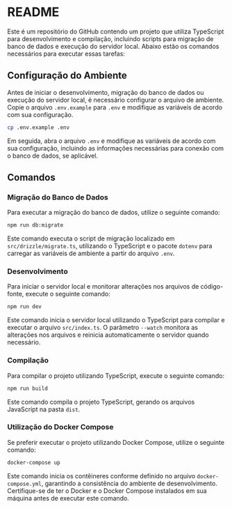 # README

Este é um repositório do GitHub contendo um projeto que utiliza TypeScript para desenvolvimento e compilação, incluindo scripts para migração de banco de dados e execução do servidor local. Abaixo estão os comandos necessários para executar essas tarefas:

## Configuração do Ambiente

Antes de iniciar o desenvolvimento, migração do banco de dados ou execução do servidor local, é necessário configurar o arquivo de ambiente. Copie o arquivo `.env.example` para `.env` e modifique as variáveis de acordo com sua configuração.

```bash
cp .env.example .env
```

Em seguida, abra o arquivo `.env` e modifique as variáveis de acordo com sua configuração, incluindo as informações necessárias para conexão com o banco de dados, se aplicável.

## Comandos

### Migração do Banco de Dados

Para executar a migração do banco de dados, utilize o seguinte comando:

```bash
npm run db:migrate
```

Este comando executa o script de migração localizado em `src/drizzle/migrate.ts`, utilizando o TypeScript e o pacote `dotenv` para carregar as variáveis de ambiente a partir do arquivo `.env`.

### Desenvolvimento

Para iniciar o servidor local e monitorar alterações nos arquivos de código-fonte, execute o seguinte comando:

```bash
npm run dev
```

Este comando inicia o servidor local utilizando o TypeScript para compilar e executar o arquivo `src/index.ts`. O parâmetro `--watch` monitora as alterações nos arquivos e reinicia automaticamente o servidor quando necessário.

### Compilação

Para compilar o projeto utilizando TypeScript, execute o seguinte comando:

```bash
npm run build
```

Este comando compila o projeto TypeScript, gerando os arquivos JavaScript na pasta `dist`.

### Utilização do Docker Compose

Se preferir executar o projeto utilizando Docker Compose, utilize o seguinte comando:

```bash
docker-compose up
```

Este comando inicia os contêineres conforme definido no arquivo `docker-compose.yml`, garantindo a consistência do ambiente de desenvolvimento. Certifique-se de ter o Docker e o Docker Compose instalados em sua máquina antes de executar este comando.

